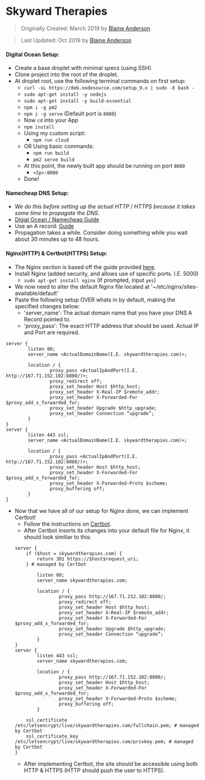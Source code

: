 # Skyward Therapies
> Originally Created: March 2019 by [Blaine Anderson](https://github.com/BlaineAndersonDev)

> Last Updated: Oct 2019 by [Blaine Anderson](https://github.com/BlaineAndersonDev)

#### Digital Ocean Setup:
  * Create a base droplet with minimal specs (using SSH).
  * Clone project into the root of the droplet.
  * At droplet root, use the following terminal commands on first setup:
    * `curl -sL https://deb.nodesource.com/setup_9.x | sudo -E bash -`
    * `sudo apt-get install -y nodejs`
    * `sudo apt-get install -y build-essential`
    * `npm i -g pm2`
    * `npm i -g serve` (Default port is `8080`)
    * Now `cd` into your App
    * `npm install`
    * Using my custom script:
      * `npm run cloud`
    * OR Using basic commands:
      * `npm run build`
      * `pm2 serve build`
    * At this point, the newly built app should be running on port `8080`
      * `<Ip>:8080`
    * Done!

#### Namecheap DNS Setup:
  * *We do this before setting up the actual HTTP / HTTPS because it takes some time to propagate the DNS.*
  * [Digial Ocean / Namecheap Guide](https://www.digitalocean.com/community/tutorials/how-to-point-to-digitalocean-nameservers-from-common-domain-registrars)
  * Use an A record: [Guide](https://www.digitalocean.com/docs/networking/dns/how-to/manage-records/)
  * Propagation takes a while. Consider doing something while you wait about 30 minutes up to 48 hours.

#### Nginx(HTTP) & Certbot(HTTPS) Setup:
  * The Nginx section is based off the guide provided [here](https://blog.usejournal.com/setting-up-a-ufw-secured-nginx-reverse-proxy-with-http-authentication-and-tls-certificates-from-b1103d67779f).
  * Install Nginx (added security, and allows use of specific ports. I.E. 5000)
    * `sudo apt-get install nginx` (If prompted, input `yes`)
  * We now need to alter the default Nginx file located at '~/etc/nginx/sites-available/default'
  * Paste the following setup OVER whats in by default, making the specified changes below:
    * 'server_name': The actual domain name that you have your DNS A Record pointed to.
    * 'proxy_pass': The exact HTTP address that should be used. Actual IP and Port are required.
  ```
  server {
          listen 80;
          server_name <ActualDomainName(I.E. skywardtherapies.com)>;

          location / {
                  proxy_pass <ActualIpAndPort(I.E. http://167.71.152.102:8080/)>;
                  proxy_redirect off;
                  proxy_set_header Host $http_host;
                  proxy_set_header X-Real-IP $remote_addr;
                  proxy_set_header X-Forwarded-For $proxy_add_x_forwarded_for;
                  proxy_set_header Upgrade $http_upgrade;
                  proxy_set_header Connection “upgrade”;
          }
  }
  server {
          listen 443 ssl;
          server_name <ActualDomainName(I.E. skywardtherapies.com)>;

          location / {
                  proxy_pass <ActualIpAndPort(I.E. http://167.71.152.102:8080/)>;
                  proxy_set_header Host $http_host;
                  proxy_set_header X-Forwarded-For $proxy_add_x_forwarded_for;
                  proxy_set_header X-Forwarded-Proto $scheme;
                  proxy_buffering off;
          }
  }
  ```
  * Now that we have all of our setup for Nginx done, we can implement Certbot!
    * Follow the instructions on [Certbot](https://certbot.eff.org/instructions).
    * After Certbot inserts its changes into your default file for Nginx, it should look similiar to this:
    ```
    server {
        if ($host = skywardtherapies.com) {
            return 301 https://$host$request_uri;
        } # managed by Certbot

            listen 80;
            server_name skywardtherapies.com;

            location / {
                    proxy_pass http://167.71.152.102:8080/;
                    proxy_redirect off;
                    proxy_set_header Host $http_host;
                    proxy_set_header X-Real-IP $remote_addr;
                    proxy_set_header X-Forwarded-For $proxy_add_x_forwarded_for;
                    proxy_set_header Upgrade $http_upgrade;
                    proxy_set_header Connection “upgrade”;
            }
    }
    server {
            listen 443 ssl;
            server_name skywardtherapies.com;

            location / {
                    proxy_pass http://167.71.152.102:8080/;
                    proxy_set_header Host $http_host;
                    proxy_set_header X-Forwarded-For $proxy_add_x_forwarded_for;
                    proxy_set_header X-Forwarded-Proto $scheme;
                    proxy_buffering off;
            }

        ssl_certificate /etc/letsencrypt/live/skywardtherapies.com/fullchain.pem; # managed by Certbot
        ssl_certificate_key /etc/letsencrypt/live/skywardtherapies.com/privkey.pem; # managed by Certbot
    }
    ```
    * After implementing Certbot, the site should be accessible using both HTTP & HTTPS (HTTP should push the user to HTTPS).
